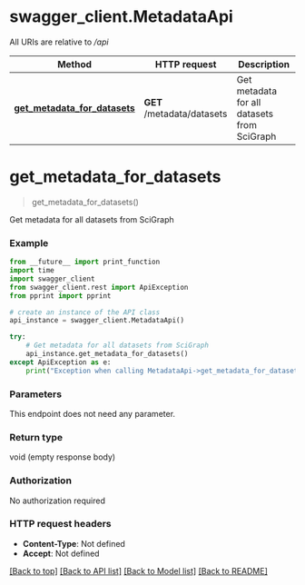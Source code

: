 # swagger_client.MetadataApi

All URIs are relative to */api*

Method | HTTP request | Description
------------- | ------------- | -------------
[**get_metadata_for_datasets**](MetadataApi.md#get_metadata_for_datasets) | **GET** /metadata/datasets | Get metadata for all datasets from SciGraph

# **get_metadata_for_datasets**
> get_metadata_for_datasets()

Get metadata for all datasets from SciGraph

### Example
```python
from __future__ import print_function
import time
import swagger_client
from swagger_client.rest import ApiException
from pprint import pprint

# create an instance of the API class
api_instance = swagger_client.MetadataApi()

try:
    # Get metadata for all datasets from SciGraph
    api_instance.get_metadata_for_datasets()
except ApiException as e:
    print("Exception when calling MetadataApi->get_metadata_for_datasets: %s\n" % e)
```

### Parameters
This endpoint does not need any parameter.

### Return type

void (empty response body)

### Authorization

No authorization required

### HTTP request headers

 - **Content-Type**: Not defined
 - **Accept**: Not defined

[[Back to top]](#) [[Back to API list]](../README.md#documentation-for-api-endpoints) [[Back to Model list]](../README.md#documentation-for-models) [[Back to README]](../README.md)

